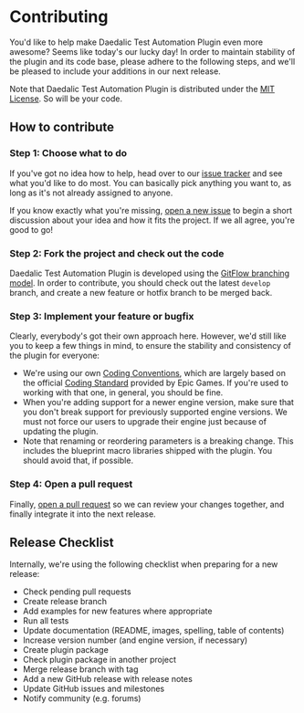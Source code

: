 # Contributing

You'd like to help make Daedalic Test Automation Plugin even more awesome? Seems like today's our lucky day! In order to maintain stability of the plugin and its code base, please adhere to the following steps, and we'll be pleased to include your additions in our next release.

Note that Daedalic Test Automation Plugin is distributed under the [MIT License](https://github.com/DaedalicEntertainment/ue4-test-automation/blob/develop/LICENSE). So will be your code.

## How to contribute

### Step 1: Choose what to do

If you've got no idea how to help, head over to our [issue tracker](https://github.com/DaedalicEntertainment/ue4-test-automation/issues) and see what you'd like to do most. You can basically pick anything you want to, as long as it's not already assigned to anyone.

If you know exactly what you're missing, [open a new issue](https://github.com/DaedalicEntertainment/ue4-test-automation/issues/new) to begin a short discussion about your idea and how it fits the project. If we all agree, you're good to go!

### Step 2: Fork the project and check out the code

Daedalic Test Automation Plugin is developed using the [GitFlow branching model](https://nvie.com/posts/a-successful-git-branching-model). In order to contribute, you should check out the latest `develop` branch, and create a new feature or hotfix branch to be merged back.

### Step 3: Implement your feature or bugfix

Clearly, everybody's got their own approach here. However, we'd still like you to keep a few things in mind, to ensure the stability and consistency of the plugin for everyone:

* We're using our own [Coding Conventions](https://github.com/DaedalicEntertainment/unreal-coding-conventions), which are largely based on the official [Coding Standard](https://docs.unrealengine.com/latest/INT/Programming/Development/CodingStandard/index.html) provided by Epic Games. If you're used to working with that one, in general, you should be fine.
* When you're adding support for a newer engine version, make sure that you don't break support for previously supported engine versions. We must not force our users to upgrade their engine just because of updating the plugin.
* Note that renaming or reordering parameters is a breaking change. This includes the blueprint macro libraries shipped with the plugin. You should avoid that, if possible.

### Step 4: Open a pull request

Finally, [open a pull request](https://help.github.com/en/github/collaborating-with-issues-and-pull-requests/creating-a-pull-request) so we can review your changes together, and finally integrate it into the next release.


## Release Checklist

Internally, we're using the following checklist when preparing for a new release:

* Check pending pull requests
* Create release branch
* Add examples for new features where appropriate
* Run all tests
* Update documentation (README, images, spelling, table of contents)
* Increase version number (and engine version, if necessary)
* Create plugin package
* Check plugin package in another project
* Merge release branch with tag
* Add a new GitHub release with release notes
* Update GitHub issues and milestones
* Notify community (e.g. forums)
